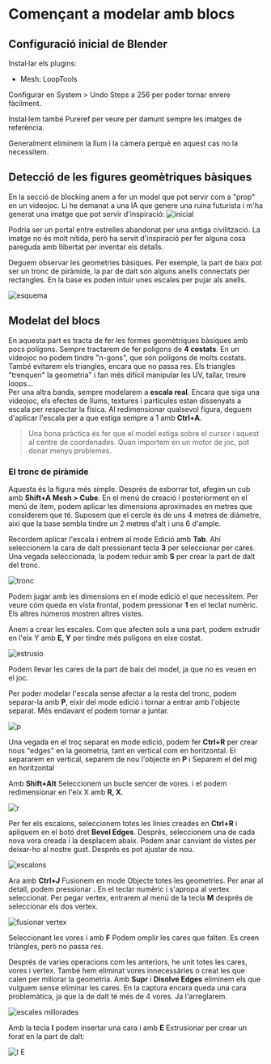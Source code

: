 # Començant a modelar amb blocs

## Configuració inicial de Blender

Instal·lar els plugins:

* Mesh: LoopTools

Configurar en System > Undo Steps a 256 per poder tornar enrere fàcilment.

Instal·lem també Pureref per veure per damunt sempre les imatges de referència.

Generalment eliminem la llum i la càmera perquè en aquest cas no la necessitem.

## Detecció de les figures geomètriques bàsiques

En la secció de blocking anem a fer un model que pot servir com a "prop" en un videojoc.
Li he demanat a una IA que genere una ruina futurista i m'ha generat una imatge que pot servir d'inspiració:
![inicial](imgs/dalleinicial.png "Imatge Inicial")

Podria ser un portal entre estrelles abandonat per una antiga civilització. La imatge no és molt nítida, però ha servit d'inspiració per fer alguna cosa pareguda amb llibertat per inventar els detalls.

Deguem observar les geometries bàsiques. Per exemple, la part de baix pot ser un tronc de piràmide, la par de dalt són alguns anells connectats per rectangles. En la base es poden intuir unes escales per pujar als anells.

![esquema](imgs/esquema.png "Esquema geometria")

## Modelat del blocs

En aquesta part es tracta de fer les formes geomètriques bàsiques amb pocs polígons. Sempre tractarem de fer polígons de **4 costats**. En un videojoc no podem tindre "n-gons", que són polígons de molts costats. També evitarem els triangles, encara que no passa res. Els triangles "trenquen" la geometria" i fan més difícil manipular les UV, tallar, treure loops...  
Per una altra banda, sempre modelarem a **escala real**. Encara que siga una videojoc, els efectes de llums, textures i partícules estan dissenyats a escala per respectar la física. Al redimensionar qualsevol figura, deguem d'aplicar l'escala per a que estiga sempre a 1 amb **Ctrl+A**.

> Una bona pràctica és fer que el model estiga sobre el cursor i aquest al centre de coordenades. Quan importem en un motor de joc, pot donar menys problemes. 

### El tronc de piràmide

Aquesta és la figura més simple. Després de esborrar tot, afegim un cub amb **Shift+A Mesh > Cube**. En el menú de creació i posteriorment en el menú de ítem, podem aplicar les dimensions aproximades en metres que considerem que té. Suposem que el cercle és de uns 4 metres de diàmetre, així que la base sembla tindre un 2 metres d'alt i uns 6 d'ample.

Recordem aplicar l'escala i entrem al mode Edició amb **Tab**. Ahí seleccionem la cara de dalt pressionant tecla **3** per seleccionar per cares. Una vegada seleccionada, la podem reduir amb **S** per crear la part de dalt del tronc.

![tronc](imgs/redimensionartronc.gif "Redimensionar la part de dalt")

Podem jugar amb les dimensions en el mode edició el que necessitem. Per veure cóm queda en vista frontal, podem pressionar **1** en el teclat numèric. Els altres números mostren altres vistes.

Anem a crear les escales. Com que afecten sols a una part, podem extrudir en l'eix Y amb **E, Y** per tindre més polígons en eixe costat. 

![estrusio](imgs/extrusioescales.gif "Estrusió per a les escales")

Podem llevar les cares de la part de baix del model, ja que no es veuen en el joc.

Per poder modelar l'escala sense afectar a la resta del tronc, podem separar-la amb **P**, eixir del mode edició i tornar a entrar amb l'objecte separat. Més endavant el podem tornar a juntar.

![p](imgs/separarenP.gif "Separar amb P")

Una vegada en el troç separat en mode edició, podem fer **Ctrl+R** per crear nous "edges" en la geometria, tant en vertical com en horitzontal. El separarem en vertical, separem de nou l'objecte en **P** i Separem el del mig en horitzontal

Amb **Shift+Alt** Seleccionem un bucle sencer de vores. i el podem redimensionar en l'eix X amb **R, X**.

![r](imgs/separarenR.gif "Separar amb R")

Per fer els escalons, seleccionem totes les línies creades en **Ctrl+R** i apliquem en el botó dret **Bevel Edges**. Després, seleccionem una de cada nova vora creada i la desplacem abaix. Podem anar canviant de vistes per deixar-ho al nostre gust. Després es pot ajustar de nou.

![escalons](imgs/escalons.gif "Creació dels escalons")

Ara amb **Ctrl+J** Fusionem en mode Objecte totes les geometries. Per anar al detall, podem pressionar **.** En el teclar numèric i s'apropa al vertex seleccionat. Per pegar vertex, entrarem al menú de la tecla **M** després de seleccionar els dos vertex. 

![fusionar vertex](imgs/fusionarvertex.gif "Fusionar vertex")

Seleccionant les vores i amb **F** Podem omplir les cares que falten. Es creen triàngles, però no passa res.

Després de varies operacions com les anteriors, he unit totes les cares, vores i vertex. També hem eliminat vores innecessàries o creat les que calen per millorar la geometria. Amb **Supr** i **Disolve Edges** eliminem els que vulguem sense eliminar les cares.
En la captura encara queda una cara problemàtica, ja que la de dalt té més de 4 vores. Ja l'arreglarem. 

![escales millorades](imgs/escalesacabades.png "Millores geomètriques en les escales")

Amb la tecla **I** podem insertar una cara i amb **E** Extrusionar per crear un forat en la part de dalt:

![I E](imgs/insertariextruir.png "Insertar Extruir")